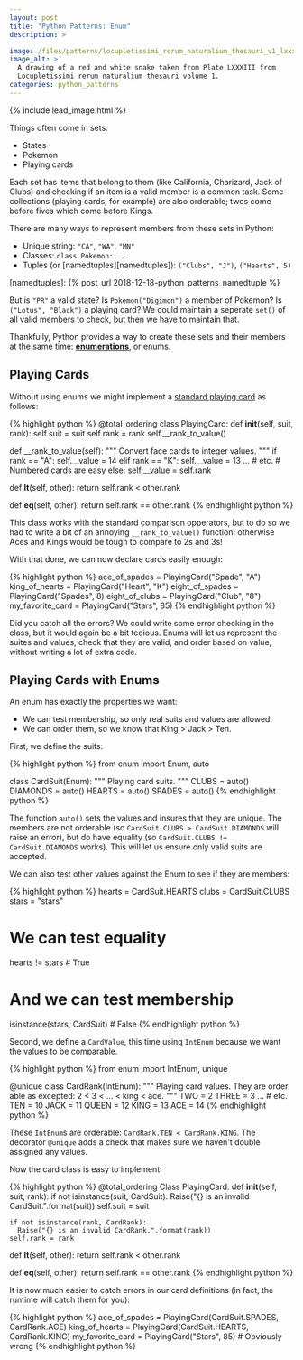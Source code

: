```yaml
---
layout: post
title: "Python Patterns: Enum"
description: >

image: /files/patterns/locupletissimi_rerum_naturalium_thesauri_v1_lxxxiii_snake.png
image_alt: >
  A drawing of a red and white snake taken from Plate LXXXIII from
  Locupletissimi rerum naturalium thesauri volume 1.
categories: python_patterns
---
```


{% include lead_image.html %}

Things often come in sets:

- States
- Pokemon
- Playing cards

Each set has items that belong to them (like California, Charizard, Jack of
Clubs) and checking if an item is a valid member is a common task. Some
collections (playing cards, for example) are also orderable; twos come before
fives which come before Kings.

There are many ways to represent members from these sets in Python:

- Unique string: `"CA"`, `"WA"`, `"MN"`
- Classes: `class Pokemon: ... `
- Tuples (or [namedtuples][namedtuples]): `("Clubs", "J")`, `("Hearts", 5)` 

[namedtuples]: {% post_url 2018-12-18-python_patterns_namedtuple %}

But is `"PR"` a valid state? Is `Pokemon("Digimon")` a member of Pokemon? Is
`("Lotus", "Black")` a playing card? We could maintain a seperate `set()` of
all valid members to check, but then we have to maintain that.

Thankfully, Python provides a way to create these sets and their members at
the same time: [**enumerations**][enums], or enums.

[enums]: https://docs.python.org/3/library/enum.html

## Playing Cards

Without using enums we might implement a [standard playing card][card_52] as
follows:

[card_52]: https://en.wikipedia.org/wiki/Standard_52-card_deck

{% highlight python %}
@total_ordering
class PlayingCard:
  def __init__(self, suit, rank):
    self.suit = suit
    self.rank = rank
    self.__rank_to_value()

  def __rank_to_value(self):
    """ Convert face cards to integer values. """
    if rank == "A":
      self.__value = 14
    elif rank == "K":
      self.__value = 13
    ... # etc.
    # Numbered cards are easy
    else:
      self.__value = self.rank

  def __lt__(self, other):
    return self.rank < other.rank

  def __eq__(self, other):
    return self.rank == other.rank
{% endhighlight python %}

This class works with the standard comparison opperators, but to do so we had
to write a bit of an annoying `__rank_to_value()` function; otherwise Aces and
Kings would be tough to compare to 2s and 3s!

With that done, we can now declare cards easily enough:

{% highlight python %}
ace_of_spades    = PlayingCard("Spade", "A")
king_of_hearts   = PlayingCard("Heart", "K")
eight_of_spades  = PlayingCard("Spades", 8)
eight_of_clubs   = PlayingCard("Club", "8")
my_favorite_card = PlayingCard("Stars", 85)
{% endhighlight python %}

Did you catch all the errors? We could write some error checking in the class,
but it would again be a bit tedious. Enums will let us  represent the
suites and values, check that they are valid, and order based on value,
without writing a lot of extra code.

## Playing Cards with Enums

An enum has exactly the properties we want:

- We can test membership, so only real suits and values are allowed.
- We can order them, so we know that King > Jack > Ten.

First, we define the suits:

{% highlight python %}
from enum import Enum, auto

class CardSuit(Enum):
    """ Playing card suits. """
    CLUBS = auto()
    DIAMONDS = auto()
    HEARTS = auto()
    SPADES = auto()
{% endhighlight python %}

The function `auto()` sets the values and insures that they are unique. The
members are not orderable (so `CardSuit.CLUBS > CardSuit.DIAMONDS` will raise
an error), but do have equality (so `CardSuit.CLUBS != CardSuit.DIAMONDS`
works). This will let us ensure only valid suits are accepted.

We can also test other values against the Enum to see if they are members:

{% highlight python %}
hearts = CardSuit.HEARTS
clubs = CardSuit.CLUBS
stars = "stars"

# We can test equality
hearts != stars  # True

# And we can test membership
isinstance(stars, CardSuit)  # False
{% endhighlight python %}

Second, we define a `CardValue`, this time using `IntEnum` because we want the
values to be comparable.

{% highlight python %}
from enum import IntEnum, unique

@unique
class CardRank(IntEnum):
    """ Playing card values. They are order able as excepted:
    2 < 3 < ... < king < ace.
    """
    TWO = 2
    THREE = 3
    ... # etc.
    TEN = 10
    JACK = 11
    QUEEN = 12
    KING = 13
    ACE = 14
{% endhighlight python %}

These `IntEnum`s are orderable: `CardRank.TEN < CardRank.KING`. The decorator
`@unique` adds a check that makes sure we haven't double assigned any values.

Now the card class is easy to implement:

{% highlight python %}
@total_ordering
Class PlayingCard:
  def __init__(self, suit, rank):
    if not isinstance(suit, CardSuit):
      Raise("{} is an invalid CardSuit.".format(suit))
    self.suit = suit

    if not isinstance(rank, CardRank):
      Raise("{} is an invalid CardRank.".format(rank))
    self.rank = rank

  def __lt__(self, other):
    return self.rank < other.rank

  def __eq__(self, other):
    return self.rank == other.rank
{% endhighlight python %}

It is now much easier to catch errors in our card definitions (in fact, the
runtime will catch them for you):

{% highlight python %}
ace_of_spades    = PlayingCard(CardSuit.SPADES, CardRank.ACE)
king_of_hearts   = PlayingCard(CardSuit.HEARTS, CardRank.KING)
my_favorite_card = PlayingCard("Stars", 85)  # Obviously wrong
{% endhighlight python %}
